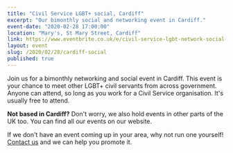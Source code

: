 ```yaml
---
title: "Civil Service LGBT+ social, Cardiff"
excerpt: "Our bimonthly social and networking event in Cardiff." 
event-date: "2020-02-28 17:00:00"
location: "Mary's, St Mary Street, Cardiff"
link: https://www.eventbrite.co.uk/e/civil-service-lgbt-network-social-cardiff-tickets-93508222611
layout: event
slug: /2020/02/28/cardiff-social
published: true
---
```

Join us for a bimonthly networking and social event in Cardiff. This event is your chance to meet other LGBT+ civil servants from across government. Anyone can attend, so long as you work for a Civil Service organisation. It's usually free to attend.

**Not based in Cardiff?** Don't worry, we also hold events in other parts of the UK too. You can find all our events on our website.

If we don't have an event coming up in your area, why not run one yourself! [Contact us](/about/contact-us/) and we can help you promote it.
